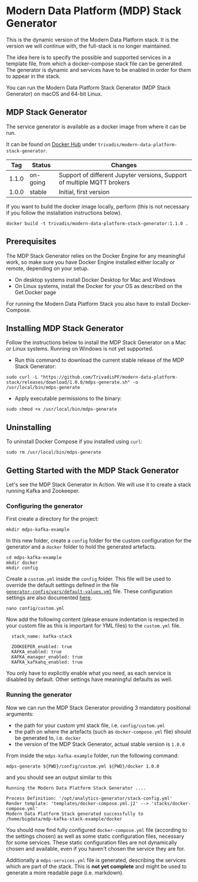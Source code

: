 # Modern Data Platform (MDP) Stack Generator

This is the dynamic version of the Modern Data Platform stack. It is the version we will continue with, the full-stack is no longer maintained. 

The idea here is to specify the possible and supported services in a template file, from which a docker-compose stack file can be generated. The generator is dynamic and services have to be enabled in order for them to appear in the stack. 

You can run the Modern Data Platform Stack Generator (MDP Stack Generator) on macOS and 64-bit Linux.

## MDP Stack Generator

The service generator is available as a docker image from where it can be run. 

It can be found on [Docker Hub](https://hub.docker.com/repository/docker/trivadis/modern-data-platform-stack-generator) under `trivadis/modern-data-platform-stack-generator`.

Tag      | Status         |  Changes
---------|----------------| --------------------------
1.1.0    | on-going       | Support of different Jupyter versions, Support of multiple MQTT brokers
1.0.0    | stable         | Initial, first version

If you want to build the docker image locally, perform (this is not necessary if you follow the installation instructions below).

```
docker build -t trivadis/modern-data-platform-stack-generator:1.1.0 .
```

## Prerequisites

The MDP Stack Generator relies on the Docker Engine for any meaningful work, so make sure you have Docker Engine installed either locally or remote, depending on your setup.

  * On desktop systems install Docker Desktop for Mac and Windows
  * On Linux systems, install the Docker for your OS as described on the Get Docker page

For running the Modern Data Platform Stack you also have to install Docker-Compose. 

## Installing MDP Stack Generator

Follow the instructions below to install the MDP Stack Generator on a Mac or Linux systems. Running on Windows is not yet supported. 

* Run this command to download the current stable release of the MDP Stack Generator:

```
sudo curl -L "https://github.com/TrivadisPF/modern-data-platform-stack/releases/download/1.0.0/mdps-generate.sh" -o /usr/local/bin/mdps-generate
```

* Apply executable permissions to the binary:

```
sudo chmod +x /usr/local/bin/mdps-generate
```
   
## Uninstalling

To uninstall Docker Compose if you installed using `curl`:

```
sudo rm /usr/local/bin/mdps-generate
```
   
## Getting Started with the MDP Stack Generator

Let's see the MDP Stack Generator in Action. We will use it to create a stack running Kafka and Zookeeper.

### Configuring the generator

First create a directory for the project:

```
mkdir mdps-kafka-example
```

In this new folder, create a `config` folder for the custom configuration for the generator and a `docker` folder to hold the generated artefacts.

```
cd mdps-kafka-example
mkdir docker
mkdir config
```

Create a `custom.yml` inside the `config` folder. This file will be used to override the default settings defined in the file  
 [`generator-config/vars/default-values.yml`](./generator-config/vars/default-values.yml) file. These configuration settings are also documented [here](./Configuration.md).

```
nano config/custom.yml
```

Now add the following content (please ensure indentation is respected in your custom file as this is important for YML files) to the `custom.yml` file. 

```
  stack_name: kafka-stack

  ZOOKEEPER_enabled: true
  KAFKA_enabled: true
  KAFKA_manager_enabled: true
  KAFKA_kafkahq_enabled: true

```

You only have to explicitly enable what you need, as each service is disabled by default. Other settings have meaningful defaults as well. 

### Running the generator

Now we can run the MDP Stack Generator providing 3 mandatory positional arguments:

  * the path for your custom yml stack file, i.e. `config/custom.yml`
  * the path on where the artefacts (such as `docker-compose.yml` file) should be generated to, i.e. `docker`
  * the version of the MDP Stack Generator, actual stable version is `1.0.0`

From inside the `mdps-kafka-example` folder, run the following command:

```
mdps-generate ${PWD}/config/custom.yml ${PWD}/docker 1.0.0
```

and you should see an output similar to this

```
Running the Modern Data Platform Stack Generator ....

Process Definition: '/opt/analytics-generator/stack-config.yml'
Render template: 'templates/docker-compose.yml.j2' --> 'stacks/docker-compose.yml'
Modern Data Platform Stack generated successfully to /home/bigdata/mdp-kafka-stack-example/docker
```

You should now find fully configured `docker-compose.yml` file (according to the settings chosen) as well as some static configuration files, necessary for some services. These static configuration files are not dynamically chosen and available, even if you haven't chosen the service they are for. 

Additionally a `mdps-services.yml` file is generated, describing the services which are part of the stack. This is **not yet complete** and might be used to generate a more readable page (i.e. markdown).